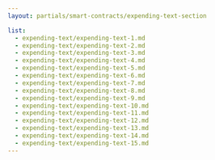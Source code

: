 ```yaml
---
layout: partials/smart-contracts/expending-text-section

list:
  - expending-text/expending-text-1.md
  - expending-text/expending-text-2.md
  - expending-text/expending-text-3.md
  - expending-text/expending-text-4.md
  - expending-text/expending-text-5.md
  - expending-text/expending-text-6.md
  - expending-text/expending-text-7.md
  - expending-text/expending-text-8.md
  - expending-text/expending-text-9.md
  - expending-text/expending-text-10.md
  - expending-text/expending-text-11.md
  - expending-text/expending-text-12.md
  - expending-text/expending-text-13.md
  - expending-text/expending-text-14.md
  - expending-text/expending-text-15.md
---
```

